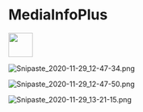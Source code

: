 # MediaInfoPlus
 
<img src="https://i.loli.net/2020/11/29/T6Nm152kFxHUW7l.png" width="48">

![Snipaste_2020-11-29_12-47-34.png](https://i.loli.net/2020/11/29/7P3pNsbdEQneLgr.png)

![Snipaste_2020-11-29_12-47-50.png](https://i.loli.net/2020/11/29/Uub3cIMvxXZQ2iE.png)

![Snipaste_2020-11-29_13-21-15.png](https://i.loli.net/2020/11/29/dXQ4n8uViHI3Oq5.png)
